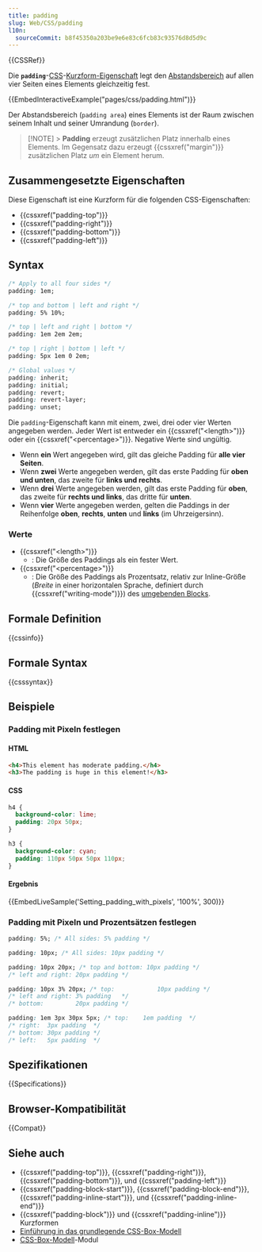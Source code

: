 ```yaml
---
title: padding
slug: Web/CSS/padding
l10n:
  sourceCommit: b8f45350a203be9e6e83c6fcb83c93576d8d5d9c
---
```


{{CSSRef}}

Die **`padding`**-[CSS](/de/docs/Web/CSS)-[Kurzform-Eigenschaft](/de/docs/Web/CSS/Shorthand_properties) legt den [Abstandsbereich](/de/docs/Web/CSS/CSS_box_model/Introduction_to_the_CSS_box_model#padding_area) auf allen vier Seiten eines Elements gleichzeitig fest.

{{EmbedInteractiveExample("pages/css/padding.html")}}

Der Abstandsbereich (`padding area`) eines Elements ist der Raum zwischen seinem Inhalt und seiner Umrandung (`border`).

> [!NOTE] > **Padding** erzeugt zusätzlichen Platz innerhalb eines Elements. Im Gegensatz dazu erzeugt {{cssxref("margin")}} zusätzlichen Platz _um_ ein Element herum.

## Zusammengesetzte Eigenschaften

Diese Eigenschaft ist eine Kurzform für die folgenden CSS-Eigenschaften:

- {{cssxref("padding-top")}}
- {{cssxref("padding-right")}}
- {{cssxref("padding-bottom")}}
- {{cssxref("padding-left")}}

## Syntax

```css
/* Apply to all four sides */
padding: 1em;

/* top and bottom | left and right */
padding: 5% 10%;

/* top | left and right | bottom */
padding: 1em 2em 2em;

/* top | right | bottom | left */
padding: 5px 1em 0 2em;

/* Global values */
padding: inherit;
padding: initial;
padding: revert;
padding: revert-layer;
padding: unset;
```

Die `padding`-Eigenschaft kann mit einem, zwei, drei oder vier Werten angegeben werden. Jeder Wert ist entweder ein {{cssxref("&lt;length&gt;")}} oder ein {{cssxref("&lt;percentage&gt;")}}. Negative Werte sind ungültig.

- Wenn **ein** Wert angegeben wird, gilt das gleiche Padding für **alle vier Seiten**.
- Wenn **zwei** Werte angegeben werden, gilt das erste Padding für **oben und unten**, das zweite für **links und rechts**.
- Wenn **drei** Werte angegeben werden, gilt das erste Padding für **oben**, das zweite für **rechts und links**, das dritte für **unten**.
- Wenn **vier** Werte angegeben werden, gelten die Paddings in der Reihenfolge **oben**, **rechts**, **unten** und **links** (im Uhrzeigersinn).

### Werte

- {{cssxref("&lt;length&gt;")}}
  - : Die Größe des Paddings als ein fester Wert.
- {{cssxref("&lt;percentage&gt;")}}
  - : Die Größe des Paddings als Prozentsatz, relativ zur Inline-Größe (_Breite_ in einer horizontalen Sprache, definiert durch {{cssxref("writing-mode")}}) des [umgebenden Blocks](/de/docs/Web/CSS/CSS_display/Containing_block).

## Formale Definition

{{cssinfo}}

## Formale Syntax

{{csssyntax}}

## Beispiele

### Padding mit Pixeln festlegen

#### HTML

```html
<h4>This element has moderate padding.</h4>
<h3>The padding is huge in this element!</h3>
```

#### CSS

```css
h4 {
  background-color: lime;
  padding: 20px 50px;
}

h3 {
  background-color: cyan;
  padding: 110px 50px 50px 110px;
}
```

#### Ergebnis

{{EmbedLiveSample('Setting_padding_with_pixels', '100%', 300)}}

### Padding mit Pixeln und Prozentsätzen festlegen

```css
padding: 5%; /* All sides: 5% padding */

padding: 10px; /* All sides: 10px padding */

padding: 10px 20px; /* top and bottom: 10px padding */
/* left and right: 20px padding */

padding: 10px 3% 20px; /* top:            10px padding */
/* left and right: 3% padding   */
/* bottom:         20px padding */

padding: 1em 3px 30px 5px; /* top:    1em padding  */
/* right:  3px padding  */
/* bottom: 30px padding */
/* left:   5px padding  */
```

## Spezifikationen

{{Specifications}}

## Browser-Kompatibilität

{{Compat}}

## Siehe auch

- {{cssxref("padding-top")}}, {{cssxref("padding-right")}}, {{cssxref("padding-bottom")}}, und {{cssxref("padding-left")}}
- {{cssxref("padding-block-start")}}, {{cssxref("padding-block-end")}}, {{cssxref("padding-inline-start")}}, und {{cssxref("padding-inline-end")}}
- {{cssxref("padding-block")}} und {{cssxref("padding-inline")}} Kurzformen
- [Einführung in das grundlegende CSS-Box-Modell](/de/docs/Web/CSS/CSS_box_model/Introduction_to_the_CSS_box_model)
- [CSS-Box-Modell](/de/docs/Web/CSS/CSS_box_model)-Modul
